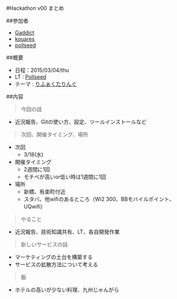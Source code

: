 #Hackathon v00 まとめ

##参加者
* [Gaddict](https://github.com/Gaddict)
* [kouares](https://github.com/kouares)
* [pollseed](https://github.com/pollseed)

##概要
* 日程：2015/03/04/thu
* LT : [Pollseed](https://github.com/pollseed)
* テーマ : [りふぁくたりんぐ](http://www.slideshare.net/pollseed/ss-45317574)

##内容
> 今回の話

* 近況報告、Gitの使い方、設定、ツールインストールなど

> 次回、開催タイミング、場所

* 次回
  + 3/18(水)
* 開催タイミング
  + 2週間に1回
  + モチベが高いor低い時は1週間に1回
* 場所
  + 新橋、有楽町付近
  + スタバ、他wifiのあるところ（Wi2 300、BBモバイルポイント、UQwifi）

> やること

* 近況報告、技術知識共有、LT、各自開発作業

> 新しいサービスの話

* マーケティングの土台を構築する
* サービスの拡散方法について考える

> 飯

* ホテルの高いが少ない料理、九州じゃんがら
